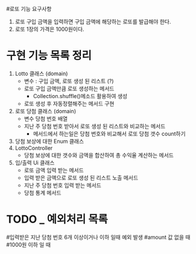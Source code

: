 #로또 기능 요구사항 
1. 로또 구입 금액을 입력하면 구입 금액에 해당하는 로또를 발급해야 한다.
2. 로또 1장의 가격은 1000원이다.

# 구현 기능 목록 정리
1. Lotto 클래스 (domain)
    - 변수 : 구입 금액, 로또 생성 된 리스트 (?) 
    - 로또 구입 금액만큼 로또 생성하는 메서드 
        - Collection.shuffle()메소드 활용하여 생성
    - 로또 생성 후 자동정렬해주는 메서드 구현 
2. 로또 당첨 클래스 (domain)
    - 변수 당첨 번호 배열 
    - 지난 주 당첨 번호 받아서 로또 생성 된 리스트와 비교하는 메서드
        - 메서드에서 하는일은 당첨 번호와 비교해서 로또 당첨 갯수 count하기 
3. 당첨 보상에 대한 Enum 클래스 
4. LottoController 
    - 당첨 보상에 대한 갯수와 금액을 합산하여 총 수익율 계산하는 메서드 
5. 입/출력 Ui 클래스
    - 로또 금액 입력 받는 메서드
    - 입력 받은 금액으로 로또 생성 된 리스트 노출 메서드
    - 지난 주 당첨 번호 입력 받는 메서드
    - 당첨 통계 메서드  
    
# TODO _ 예외처리 목록
   #입력받은 지난 당첨 번호 6개 이상이거나 이하 일때 예외 발생
   #amount 값 없을 때 
   #1000원 이하 일 때 
       